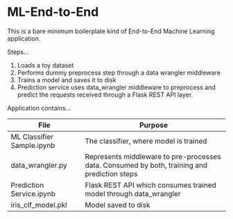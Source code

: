 # ML-End-to-End

This is a bare minimum boilerplate kind of End-to-End Machine Learning application.

Steps...
  1. Loads a toy dataset
  2. Performs dummy preprocess step through a data wrangler middleware
  3. Trains a model and saves it to disk
  4. Prediction service uses data_wrangler middleware to preprocess and predict the requests received through a Flask REST API layer.

Application contains...

  | File | Purpose |
  |------|---------|
  | ML Classifier Sample.ipynb | The classifier, where model is trained |
  | data_wrangler.py | Represents middleware to pre-processes data. Consumed by both, training and prediction steps | 
  | Prediction Service.ipynb | Flask REST API which consumes trained model through data_wrangler |
  | iris_clf_model.pkl | Model saved to disk |


